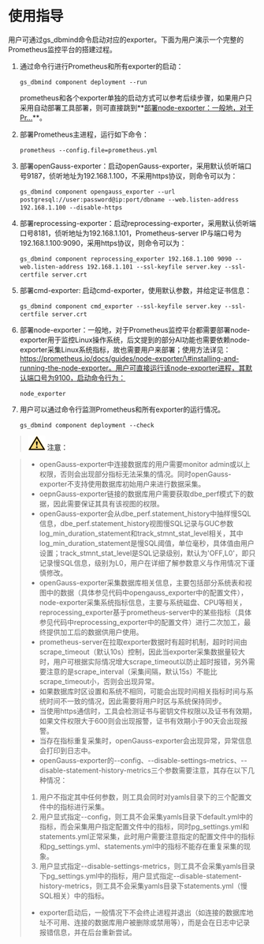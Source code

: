 # 使用指导<a name="ZH-CN_TOPIC_0000001196305050"></a>

用户可通过gs\_dbmind命令启动对应的exporter。下面为用户演示一个完整的Prometheus监控平台的搭建过程。

1.  通过命令行进行Prometheus和所有exporter的启动：

    ```
    gs_dbmind component deployment --run
    ```

    prometheus和各个exporter单独的启动方式可以参考后续步骤，如果用户只采用自动部署工具部署，则可直接跳到**[部署node-exporter：一般地，对于Pr...](#li0810649203213)**。

2.  部署Prometheus主进程，运行如下命令：

    ```
    prometheus --config.file=prometheus.yml
    ```

3.  部署openGauss-exporter：启动openGauss-exporter，采用默认侦听端口号9187，侦听地址为192.168.1.100，不采用https协议，则命令可以为：

    ```
    gs_dbmind component opengauss_exporter --url postgresql://user:password@ip:port/dbname --web.listen-address 192.168.1.100 --disable-https
    ```

4.  部署reprocessing-exporter：启动reprocessing-exporter，采用默认侦听端口号8181，侦听地址为192.168.1.101，Prometheus-server IP与端口号为192.168.1.100:9090，采用https协议，则命令可以为：

    ```
    gs_dbmind component reprocessing_exporter 192.168.1.100 9090 --web.listen-address 192.168.1.101 --ssl-keyfile server.key --ssl-certfile server.crt 
    ```

5.  部署cmd-exporter: 启动cmd-exporter，使用默认参数，并给定证书信息：

    ```
    gs_dbmind component cmd_exporter --ssl-keyfile server.key --ssl-certfile server.crt 
    ```

6.  <a name="li0810649203213"></a>部署node-exporter：一般地，对于Prometheus监控平台都需要部署node-exporter用于监控Linux操作系统，后文提到的部分AI功能也需要依赖node-exporter采集Linux系统指标，故也需要用户来部署；使用方法详见：https://prometheus.io/docs/guides/node-exporter/\#installing-and-running-the-node-exporter。用户可直接运行该node-exporter进程，其默认端口号为9100，启动命令行为：

    ```
    node_exporter 
    ```

7.  用户可以通过命令行监测Prometheus和所有exporter的运行情况。

    ```
    gs_dbmind component deployment --check
    ```


>![](public_sys-resources/icon-caution.gif) **注意：** 

>- openGauss-exporter中连接数据库的用户需要monitor admin或以上权限，否则会出现部分指标无法采集的情况。同时openGauss-exporter不支持使用数据库初始用户来进行数据采集。
>- oepnGauss-exporter链接的数据库用户需要获取dbe\_perf模式下的数据，因此需要保证其具有该视图的权限。
>- openGauss-exporter会从dbe\_perf.statement\_history中抽样慢SQL信息，dbe\_perf.statement\_history视图慢SQL记录与GUC参数log\_min\_duration\_statement和track\_stmnt\_stat\_level相关，其中log\_min\_duration\_statement是慢SQL阈值，单位毫秒，具体值由用户设置；track\_stmnt\_stat\_level是SQL记录级别，默认为'OFF,L0'，即只记录慢SQL信息，级别为L0，用户在详细了解参数意义与作用情况下谨慎修改。
>- openGauss-exporter采集数据库相关信息，主要包括部分系统表和视图中的数据（具体参见代码中opengauss\_exporter中的配置文件），node-exporter采集系统指标信息，主要与系统磁盘、CPU等相关，reprocessing\_exporter基于prometheus-server中的某些指标（具体参见代码中reprocessing\_exporter中的配置文件）进行二次加工，最终提供加工后的数据供用户使用。
>- prometheus-server在拉取exporter数据时有超时机制，超时时间由scrape\_timeout（默认10s）控制，因此当exporter采集数据量较大时，用户可根据实际情况增大scrape\_timeout以防止超时报错，另外需要注意的是scrape\_interval（采集间隔，默认15s）不能比scrape\_timeout小，否则会出现异常。
>- 如果数据库时区设置和系统不相同，可能会出现时间相关指标时间与系统时间不一致的情况，因此需要将用户时区与系统保持同步。
>- 当使用https通信时，工具会检测证书与密钥文件权限以及证书有效期，如果文件权限大于600则会出现报警，证书有效期小于90天会出现报警。
>- 当存在指标重复采集时，openGauss-exporter会出现异常，异常信息会打印到日志中。
>- openGauss-exporter的--config、--disable-settings-metrics、--disable-statement-history-metrics三个参数需要注意，其存在以下几种情况：
> 1. 用户不指定其中任何参数，则工具会同时对yamls目录下的三个配置文件中的指标进行采集。
> 2. 用户显式指定--config，则工具不会采集yamls目录下default.yml中的指标，而会采集用户指定配置文件中的指标，同时pg\_settings.yml和statements.yml正常采集，此时用户需要注意指定的配置文件中的指标和pg\_settings.yml、statements.yml中的指标不能存在重复采集的现象。
> 3. 用户显式指定--disable-settings-metrics，则工具不会采集yamls目录下pg\_settings.yml中的指标，用户显式指定--disable-statement-history-metrics，则工具不会采集yamls目录下statements.yml（慢SQL相关）中的指标。
>- exporter启动后，一般情况下不会终止进程并退出（如连接的数据库地址不可用、连接的数据库用户被删除或禁用等），而是会在日志中记录报错信息，并在后台重新尝试。


